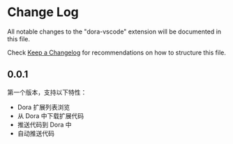 # Change Log

All notable changes to the "dora-vscode" extension will be documented in this file.

Check [Keep a Changelog](http://keepachangelog.com/) for recommendations on how to structure this file.

## 0.0.1
第一个版本，支持以下特性：
 - Dora 扩展列表浏览
 - 从 Dora 中下载扩展代码
 - 推送代码到 Dora 中
 - 自动推送代码
